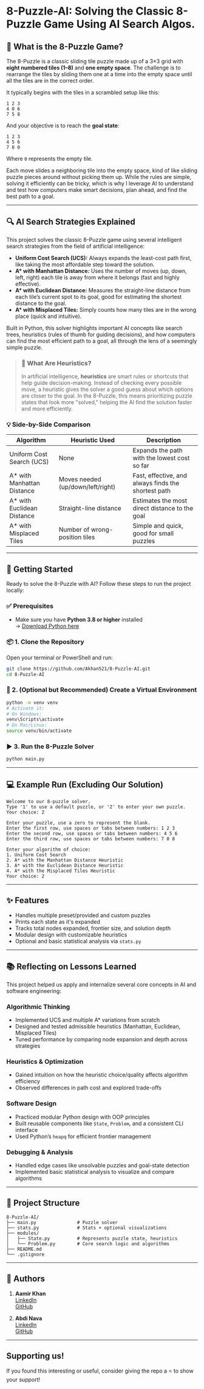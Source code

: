 # 8-Puzzle-AI: Solving the Classic 8-Puzzle Game Using AI Search Algos.

## 🧩 What is the 8-Puzzle Game?

The 8-Puzzle is a classic sliding tile puzzle made up of a 3×3 grid with **eight numbered tiles (1–8)** and **one empty space**. The challenge is to rearrange the tiles by sliding them one at a time into the empty space until all the tiles are in the correct order.

It typically begins with the tiles in a scrambled setup like this:

```
1 2 3  
4 0 6  
7 5 8  
```

And your objective is to reach the **goal state**:

```
1 2 3  
4 5 6  
7 8 0  
```

Where `0` represents the empty tile.

Each move slides a neighboring tile into the empty space, kind of like sliding puzzle pieces around without picking them up. While the rules are simple, solving it efficiently can be tricky, which is why I leverage AI to understand and test how computers make smart decisions, plan ahead, and find the best path to a goal.

---
## 🔍 AI Search Strategies Explained

This project solves the classic 8-Puzzle game using several intelligent search strategies from the field of artificial intelligence:

- **Uniform Cost Search (UCS):** Always expands the least-cost path first, like taking the most affordable step toward the solution.
- **A\* with Manhattan Distance:** Uses the number of moves (up, down, left, right) each tile is away from where it belongs (fast and highly effective).
- **A\* with Euclidean Distance:** Measures the straight-line distance from each tile’s current spot to its goal, good for estimating the shortest distance to the goal.
- **A\* with Misplaced Tiles:** Simply counts how many tiles are in the wrong place (quick and intuitive).

Built in Python, this solver highlights important AI concepts like search trees, heuristics (rules of thumb for guiding decisions), and how computers can find the most efficient path to a goal, all through the lens of a seemingly simple puzzle.

> ### 🧠 What Are Heuristics?
> In artificial intelligence, **heuristics** are smart rules or shortcuts that help guide decision-making. Instead of checking every possible move, a heuristic gives the solver a good guess about which options are closer to the goal. In the 8-Puzzle, this means prioritizing puzzle states that look more "solved," helping the AI find the solution faster and more efficiently.


### 💡  Side-by-Side Comparison

| Algorithm                     | Heuristic Used                 | Description                                                  |
|------------------------------|---------------------------------|--------------------------------------------------------------|
| Uniform Cost Search (UCS)    | None                            | Expands the path with the lowest cost so far                 |
| A* with Manhattan Distance   | Moves needed (up/down/left/right) | Fast, effective, and always finds the shortest path         |
| A* with Euclidean Distance   | Straight-line distance           | Estimates the most direct distance to the goal               |
| A* with Misplaced Tiles      | Number of wrong-position tiles  | Simple and quick, good for small puzzles                     |

---

## 🚀 Getting Started

Ready to solve the 8-Puzzle with AI? Follow these steps to run the project locally:

### ✅ Prerequisites
- Make sure you have **Python 3.8 or higher** installed  
  → [Download Python here](https://www.python.org/downloads/)

### 📦 1. Clone the Repository

Open your terminal or PowerShell and run:

```bash
git clone https://github.com/Akhan521/8-Puzzle-AI.git
cd 8-Puzzle-AI
```

### 🔧 2. (Optional but Recommended) Create a Virtual Environment

```bash
python -m venv venv
# Activate it:
# On Windows:
venv\Scripts\activate
# On Mac/Linux:
source venv/bin/activate
```

### ▶️ 3. Run the 8-Puzzle Solver

```bash
python main.py
```

---

## 💻 Example Run (Excluding Our Solution)

```
Welcome to our 8-puzzle solver.
Type '1' to use a default puzzle, or '2' to enter your own puzzle.
Your choice: 2

Enter your puzzle, use a zero to represent the blank.
Enter the first row, use spaces or tabs between numbers: 1 2 3
Enter the second row, use spaces or tabs between numbers: 4 5 6
Enter the third row, use spaces or tabs between numbers: 7 0 8

Enter your algorithm of choice:
1. Uniform Cost Search
2. A* with the Manhattan Distance Heuristic
3. A* with the Euclidean Distance Heuristic
4. A* with the Misplaced Tiles Heuristic
Your choice: 2
```

---

## ✨ Features

- Handles multiple preset/provided and custom puzzles
- Prints each state as it's expanded
- Tracks total nodes expanded, frontier size, and solution depth
- Modular design with customizable heuristics
- Optional and basic statistical analysis via `stats.py`

---

##  📚 Reflecting on Lessons Learned

This project helped us apply and internalize several core concepts in AI and software engineering:

### Algorithmic Thinking
- Implemented UCS and multiple A\* variations from scratch
- Designed and tested admissible heuristics (Manhattan, Euclidean, Misplaced Tiles)
- Tuned performance by comparing node expansion and depth across strategies

### Heuristics & Optimization
- Gained intuition on how the heuristic choice/quality affects algorithm efficiency
- Observed differences in path cost and explored trade-offs

### Software Design
- Practiced modular Python design with OOP principles
- Built reusable components like `State`, `Problem`, and a consistent CLI interface
- Used Python’s `heapq` for efficient frontier management

### Debugging & Analysis
- Handled edge cases like unsolvable puzzles and goal-state detection
- Implemented basic statistical analysis to visualize and compare algorithms

---

## 📂 Project Structure

```
8-Puzzle-AI/
├── main.py               # Puzzle solver
├── stats.py              # Stats + optional visualizations
├── modules/
│   ├── State.py          # Represents puzzle state, heuristics
│   └── Problem.py        # Core search logic and algorithms
├── README.md             
└── .gitignore
```

---

## 👥 Authors

1. **Aamir Khan**  
 [LinkedIn](https://www.linkedin.com/in/aamir-khan-bb83b8235)  
 [GitHub](https://github.com/Akhan521)

2. **Abdi Nava**  
 [LinkedIn](https://www.linkedin.com/in/abdinava/)  
 [GitHub](https://github.com/abdinava)

---

## Supporting us!

If you found this interesting or useful, consider giving the repo a ⭐️ to show your support!

